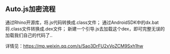 ## Auto.js加密流程
通过Rhino开源库，将.js代码转换成.class文件；
通过AndroidSDK中的dx.bat将.class文件转换成.dex文件；
新建一个引导.js去加载这个dex，即可完整无误的加载我们自己的代码了..

详情见：https://mp.weixin.qq.com/s/Sao3DrFU2xVoZCM9Sxh1hw
